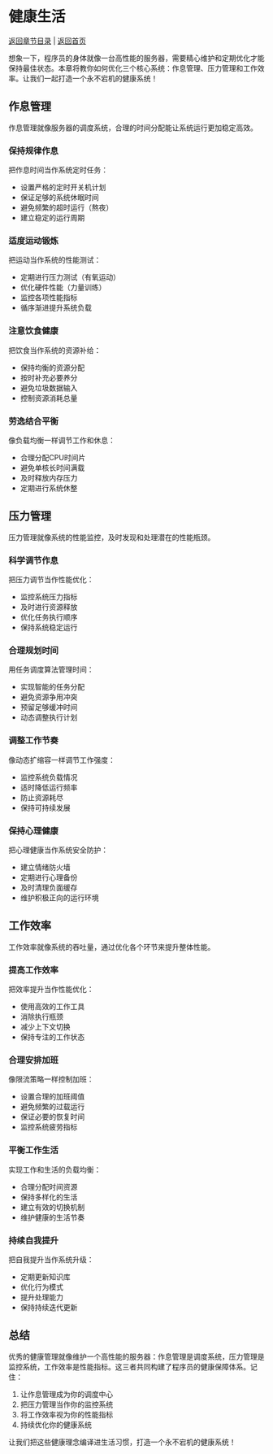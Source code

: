 # 健康生活

[返回章节目录](./index.md) | [返回首页](../README.md)

想象一下，程序员的身体就像一台高性能的服务器，需要精心维护和定期优化才能保持最佳状态。本章将教你如何优化三个核心系统：作息管理、压力管理和工作效率。让我们一起打造一个永不宕机的健康系统！

## 作息管理

作息管理就像服务器的调度系统，合理的时间分配能让系统运行更加稳定高效。

### 保持规律作息

把作息时间当作系统定时任务：
- 设置严格的定时开关机计划
- 保证足够的系统休眠时间
- 避免频繁的超时运行（熬夜）
- 建立稳定的运行周期

### 适度运动锻炼

把运动当作系统的性能测试：
- 定期进行压力测试（有氧运动）
- 优化硬件性能（力量训练）
- 监控各项性能指标
- 循序渐进提升系统负载

### 注意饮食健康

把饮食当作系统的资源补给：
- 保持均衡的资源分配
- 按时补充必要养分
- 避免垃圾数据输入
- 控制资源消耗总量

### 劳逸结合平衡

像负载均衡一样调节工作和休息：
- 合理分配CPU时间片
- 避免单核长时间满载
- 及时释放内存压力
- 定期进行系统休整

## 压力管理

压力管理就像系统的性能监控，及时发现和处理潜在的性能瓶颈。

### 科学调节作息

把压力调节当作性能优化：
- 监控系统压力指标
- 及时进行资源释放
- 优化任务执行顺序
- 保持系统稳定运行

### 合理规划时间

用任务调度算法管理时间：
- 实现智能的任务分配
- 避免资源争用冲突
- 预留足够缓冲时间
- 动态调整执行计划

### 调整工作节奏

像动态扩缩容一样调节工作强度：
- 监控系统负载情况
- 适时降低运行频率
- 防止资源耗尽
- 保持可持续发展

### 保持心理健康

把心理健康当作系统安全防护：
- 建立情绪防火墙
- 定期进行心理备份
- 及时清理负面缓存
- 维护积极正向的运行环境

## 工作效率

工作效率就像系统的吞吐量，通过优化各个环节来提升整体性能。

### 提高工作效率

把效率提升当作性能优化：
- 使用高效的工作工具
- 消除执行瓶颈
- 减少上下文切换
- 保持专注的工作状态

### 合理安排加班

像限流策略一样控制加班：
- 设置合理的加班阈值
- 避免频繁的过载运行
- 保证必要的恢复时间
- 监控系统疲劳指标

### 平衡工作生活

实现工作和生活的负载均衡：
- 合理分配时间资源
- 保持多样化的生活
- 建立有效的切换机制
- 维护健康的生活节奏

### 持续自我提升

把自我提升当作系统升级：
- 定期更新知识库
- 优化行为模式
- 提升处理能力
- 保持持续迭代更新

## 总结

优秀的健康管理就像维护一个高性能的服务器：作息管理是调度系统，压力管理是监控系统，工作效率是性能指标。这三者共同构建了程序员的健康保障体系。记住：

1. 让作息管理成为你的调度中心
2. 把压力管理当作你的监控系统
3. 将工作效率视为你的性能指标
4. 持续优化你的健康系统

让我们把这些健康理念编译进生活习惯，打造一个永不宕机的健康系统！
